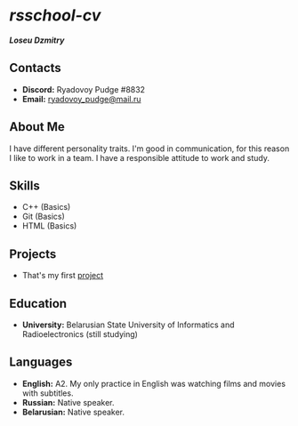 # *rsschool-cv*

***Loseu Dzmitry***

## **Contacts**

+ **Discord:** Ryadovoy Pudge #8832
+ **Email:** ryadovoy_pudge@mail.ru

## **About Me**

I have different personality traits. I'm good in communication, for this reason I like to work in a team. I have a responsible attitude to work and study.

## **Skills**

+ C++ (Basics)
+ Git (Basics)
+ HTML (Basics)

## **Projects**
+ That's my first [project](https://github.com/dzmitry1337/rsschool-cv)

## **Education**

+ **University:** Belarusian State University of Informatics and Radioelectronics (still studying)

## **Languages**
+ **English:** A2. My only practice in English was watching films and movies with subtitles.
+ **Russian:** Native speaker.
+ **Belarusian:** Native speaker.